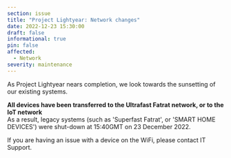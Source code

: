 ```yaml
---
section: issue
title: "Project Lightyear: Network changes"
date: 2022-12-23 15:30:00 
draft: false
informational: true
pin: false
affected:
  - Network
severity: maintenance
---
```

As Project Lightyear nears completion, we look towards the sunsetting of our existing systems.

**All devices have been transferred to the Ultrafast Fatrat network, or to the IoT network**  
As a result, legacy systems (such as 'Superfast Fatrat', or 'SMART HOME DEVICES') were shut-down at 15:40GMT on 23 December 2022.

If you are having an issue with a device on the WiFi, please contact IT Support.
